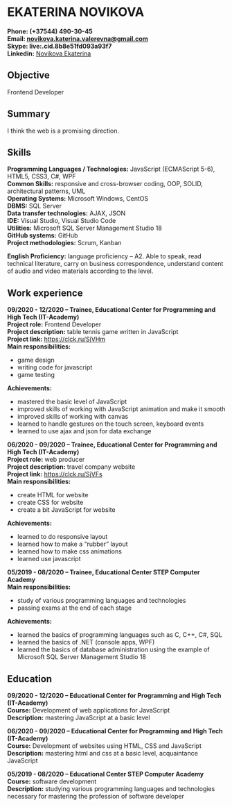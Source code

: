 # EKATERINA NOVIKOVA #
**Phone: (+37544) 490-30-45**  
**Email: <novikova.katerina.valerevna@gmail.com>**  
**Skype: live:.cid.8b8e51fd093a93f7**  
**Linkedin:** [Novikova Ekaterina](https://www.linkedin.com/in/ekaterina-novikova-800ab3202/)  

## Objective ##  

Frontend Developer  

## Summary ##

I think the web is a promising direction.  

## Skills ##

**Programming Languages / Technologies:** JavaScript (ECMAScript 5-6), HTML5, CSS3, C#, WPF  
**Common Skills:** responsive and cross-browser coding, OOP, SOLID, architectural patterns, UML  
**Operating Systems:** Microsoft Windows, CentOS  
**DBMS:** SQL Server  
**Data transfer technologies:** AJAX, JSON  
**IDE:** Visual Studio, Visual Studio Code  
**Utilities:** Microsoft SQL Server Management Studio 18  
**GitHub systems:** GitHub  
**Project methodologies:** Scrum, Kanban  

**English Proficiency:** language proficiency – A2. Able to speak, read technical literature, carry on business correspondence, understand content of audio and video materials according to the level.

## Work experience ##

**09/2020 - 12/2020 – Trainee,  Educational Center for Programming and High Tech (IT-Academy)**  
**Project role:** Frontend Developer  
**Project description:** table tennis game written in JavaScript  
**Project link:** <https://clck.ru/SjVHm>  
**Main responsibilities:**

* game design
* writing code for javascript
* game testing

**Achievements:**

* mastered the basic level of JavaScript
* improved skills of working with JavaScript animation and make it smooth
* improved skills of working with canvas
* learned to handle gestures on the touch screen, keyboard events 
* learned to use ajax and json for data exchange

**06/2020 - 09/2020  – Trainee,  Educational Center for Programming and High Tech (IT-Academy)**  
**Project role:** web producer  
**Project description:** travel company website  
**Project link:** <https://clck.ru/SjVFs>  
**Main responsibilities:**

* create HTML for website
* create CSS for website
* create a bit JavaScript for website

**Achievements:**

* learned to do responsive layout
* learned how to make a “rubber” layout
* learned how to make css animations
* learned use javascript

**05/2019 - 08/2020  – Trainee, Educational Center STEP Computer Academy**  
**Main responsibilities:**

* study of various programming languages and technologies
* passing exams at the end of each stage

**Achievements:**

* learned the basics of programming languages such as C, C++, C#, SQL
* learned the basics of .NET (console apps, WPF)
* learned the basics of database administration using the example of Microsoft SQL Server Management Studio 18

## Education ##

**09/2020 - 12/2020 – Educational Center for Programming and High Tech (IT-Academy)**  
**Course:** Development of web applications for JavaScript  
**Description:** mastering JavaScript at a basic level

**06/2020 - 09/2020  – Educational Center for Programming and High Tech (IT-Academy)**  
**Course:** Development of websites using HTML, CSS and JavaScript  
**Description:** mastering html and css at a basic level, acquaintance JavaScript

**05/2019 - 08/2020  – Educational Center STEP Computer Academy**  
**Course:** software development  
**Description:** studying various programming languages and technologies necessary for mastering the profession of software developer